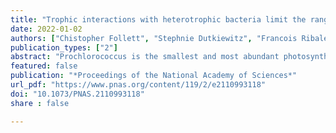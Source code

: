 ```yaml
---
title: "Trophic interactions with heterotrophic bacteria limit the range of Prochlorococcus"
date: 2022-01-02
authors: ["Chistopher Follett", "Stephnie Dutkiewitz", "Francois Ribalet", "Emily Zakem", "David Caron", "E.Virgnia Armbrust", "Michael J. Follow"]
publication_types: ["2"]
abstract: "Prochlorococcus is the smallest and most abundant photosynthetic organism on Earth and is thought to be confined to low-latitude regions by its requirement for warm waters. Latitudinal transects in the North Pacific, however, demonstrate that the poleward decrease of this species occurs across a wide range of temperatures. An additional mechanism is likely required. We use theory, computational models, and additional observational data to suggest that the poleward decrease is caused by an ecological interaction: a shared predator which consumes both Prochlorococcus and similar-sized heterotrophic bacteria. Understanding the fate of this organism requires a knowledge of the interconnected ecosystem of other organisms, where both direct and indirect interactions control community structure."
featured: false
publication: "*Proceedings of the National Academy of Sciences*"
url_pdf: "https://www.pnas.org/content/119/2/e2110993118"
doi: "10.1073/PNAS.2110993118"
share : false

---
```


